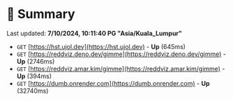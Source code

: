 # 📖 Summary
Last updated: **7/10/2024, 10:11:40 PG "Asia/Kuala_Lumpur"**

- `GET` [https://hst.ujol.dev](https://hst.ujol.dev) - **Up** (645ms)
- `GET` [https://reddviz.deno.dev/gimme](https://reddviz.deno.dev/gimme) - **Up** (2746ms)
- `GET` [https://reddviz.amar.kim/gimme](https://reddviz.amar.kim/gimme) - **Up** (394ms)
- `GET` [https://dumb.onrender.com](https://dumb.onrender.com) - **Up** (32740ms)
